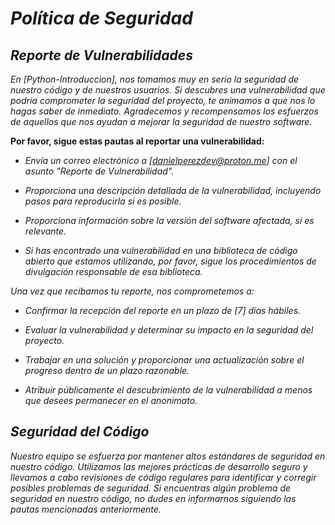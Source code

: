 <!-- Autor: Daniel Benjamin Perez Morales -->
<!-- GitHub: https://github.com/DanielPerezMoralesDev13 -->
<!-- Correo electrónico: danielperezdev@proton.me  -->
# ***Política de Seguridad***

## ***Reporte de Vulnerabilidades***

*En [Python-Introduccion], nos tomamos muy en serio la seguridad de nuestro código y de nuestros usuarios. Si descubres una vulnerabilidad que podría comprometer la seguridad del proyecto, te animamos a que nos lo hagas saber de inmediato. Agradecemos y recompensamos los esfuerzos de aquellos que nos ayudan a mejorar la seguridad de nuestro software.*

**Por favor, sigue estas pautas al reportar una vulnerabilidad:**

- *Envía un correo electrónico a [danielperezdev@proton.me] con el asunto "Reporte de Vulnerabilidad".*

- *Proporciona una descripción detallada de la vulnerabilidad, incluyendo pasos para reproducirla si es posible.*

- *Proporciona información sobre la versión del software afectada, si es relevante.*

- *Si has encontrado una vulnerabilidad en una biblioteca de código abierto que estamos utilizando, por favor, sigue los procedimientos de divulgación responsable de esa biblioteca.*

*Una vez que recibamos tu reporte, nos comprometemos a:*

- *Confirmar la recepción del reporte en un plazo de [7] días hábiles.*

- *Evaluar la vulnerabilidad y determinar su impacto en la seguridad del proyecto.*

- *Trabajar en una solución y proporcionar una actualización sobre el progreso dentro de un plazo razonable.*

- *Atribuir públicamente el descubrimiento de la vulnerabilidad a menos que desees permanecer en el anonimato.*

## ***Seguridad del Código***

*Nuestro equipo se esfuerza por mantener altos estándares de seguridad en nuestro código. Utilizamos las mejores prácticas de desarrollo seguro y llevamos a cabo revisiones de código regulares para identificar y corregir posibles problemas de seguridad. Si encuentras algún problema de seguridad en nuestro código, no dudes en informarnos siguiendo las pautas mencionadas anteriormente.*
